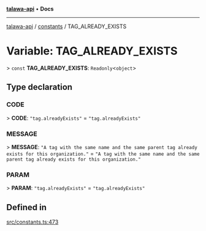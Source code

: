 [**talawa-api**](../../README.md) • **Docs**

***

[talawa-api](../../modules.md) / [constants](../README.md) / TAG\_ALREADY\_EXISTS

# Variable: TAG\_ALREADY\_EXISTS

\> `const` **TAG\_ALREADY\_EXISTS**: `Readonly`\<`object`\>

## Type declaration

### CODE

\> **CODE**: `"tag.alreadyExists"` = `"tag.alreadyExists"`

### MESSAGE

\> **MESSAGE**: `"A tag with the same name and the same parent tag already exists for this organization."` = `"A tag with the same name and the same parent tag already exists for this organization."`

### PARAM

\> **PARAM**: `"tag.alreadyExists"` = `"tag.alreadyExists"`

## Defined in

[src/constants.ts:473](https://github.com/PalisadoesFoundation/talawa-api/blob/4a88fe62b20ebda9653c55ae8d39d6c6fac8831f/src/constants.ts#L473)
